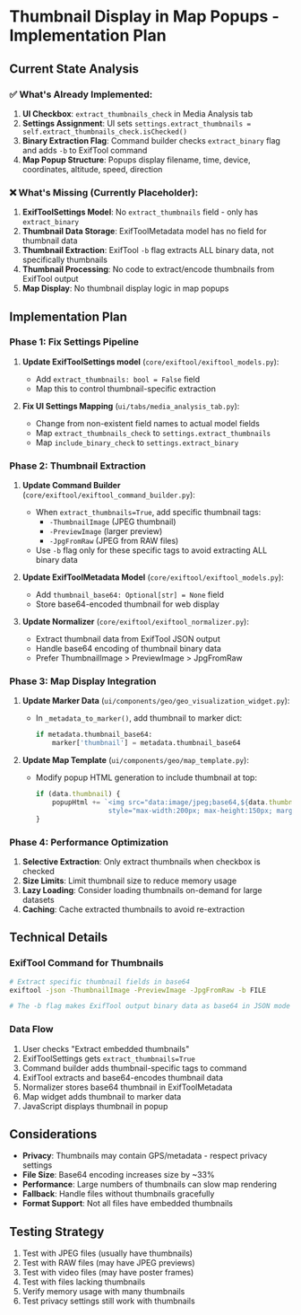 # Thumbnail Display in Map Popups - Implementation Plan

## Current State Analysis

### ✅ What's Already Implemented:
1. **UI Checkbox**: `extract_thumbnails_check` in Media Analysis tab
2. **Settings Assignment**: UI sets `settings.extract_thumbnails = self.extract_thumbnails_check.isChecked()`
3. **Binary Extraction Flag**: Command builder checks `extract_binary` flag and adds `-b` to ExifTool command
4. **Map Popup Structure**: Popups display filename, time, device, coordinates, altitude, speed, direction

### ❌ What's Missing (Currently Placeholder):
1. **ExifToolSettings Model**: No `extract_thumbnails` field - only has `extract_binary`
2. **Thumbnail Data Storage**: ExifToolMetadata model has no field for thumbnail data
3. **Thumbnail Extraction**: ExifTool `-b` flag extracts ALL binary data, not specifically thumbnails
4. **Thumbnail Processing**: No code to extract/encode thumbnails from ExifTool output
5. **Map Display**: No thumbnail display logic in map popups

## Implementation Plan

### Phase 1: Fix Settings Pipeline
1. **Update ExifToolSettings model** (`core/exiftool/exiftool_models.py`):
   - Add `extract_thumbnails: bool = False` field
   - Map this to control thumbnail-specific extraction

2. **Fix UI Settings Mapping** (`ui/tabs/media_analysis_tab.py`):
   - Change from non-existent field names to actual model fields
   - Map `extract_thumbnails_check` to `settings.extract_thumbnails`
   - Map `include_binary_check` to `settings.extract_binary`

### Phase 2: Thumbnail Extraction
1. **Update Command Builder** (`core/exiftool/exiftool_command_builder.py`):
   - When `extract_thumbnails=True`, add specific thumbnail tags:
     - `-ThumbnailImage` (JPEG thumbnail)
     - `-PreviewImage` (larger preview)
     - `-JpgFromRaw` (JPEG from RAW files)
   - Use `-b` flag only for these specific tags to avoid extracting ALL binary data

2. **Update ExifToolMetadata Model** (`core/exiftool/exiftool_models.py`):
   - Add `thumbnail_base64: Optional[str] = None` field
   - Store base64-encoded thumbnail for web display

3. **Update Normalizer** (`core/exiftool/exiftool_normalizer.py`):
   - Extract thumbnail data from ExifTool JSON output
   - Handle base64 encoding of thumbnail binary data
   - Prefer ThumbnailImage > PreviewImage > JpgFromRaw

### Phase 3: Map Display Integration
1. **Update Marker Data** (`ui/components/geo/geo_visualization_widget.py`):
   - In `_metadata_to_marker()`, add thumbnail to marker dict:
     ```python
     if metadata.thumbnail_base64:
         marker['thumbnail'] = metadata.thumbnail_base64
     ```

2. **Update Map Template** (`ui/components/geo/map_template.py`):
   - Modify popup HTML generation to include thumbnail at top:
     ```javascript
     if (data.thumbnail) {
         popupHtml += `<img src="data:image/jpeg;base64,${data.thumbnail}" 
                       style="max-width:200px; max-height:150px; margin-bottom:10px;">`;
     }
     ```

### Phase 4: Performance Optimization
1. **Selective Extraction**: Only extract thumbnails when checkbox is checked
2. **Size Limits**: Limit thumbnail size to reduce memory usage
3. **Lazy Loading**: Consider loading thumbnails on-demand for large datasets
4. **Caching**: Cache extracted thumbnails to avoid re-extraction

## Technical Details

### ExifTool Command for Thumbnails
```bash
# Extract specific thumbnail fields in base64
exiftool -json -ThumbnailImage -PreviewImage -JpgFromRaw -b FILE

# The -b flag makes ExifTool output binary data as base64 in JSON mode
```

### Data Flow
1. User checks "Extract embedded thumbnails"
2. ExifToolSettings gets `extract_thumbnails=True`
3. Command builder adds thumbnail-specific tags to command
4. ExifTool extracts and base64-encodes thumbnail data
5. Normalizer stores base64 thumbnail in ExifToolMetadata
6. Map widget adds thumbnail to marker data
7. JavaScript displays thumbnail in popup

## Considerations
- **Privacy**: Thumbnails may contain GPS/metadata - respect privacy settings
- **File Size**: Base64 encoding increases size by ~33%
- **Performance**: Large numbers of thumbnails can slow map rendering
- **Fallback**: Handle files without thumbnails gracefully
- **Format Support**: Not all files have embedded thumbnails

## Testing Strategy
1. Test with JPEG files (usually have thumbnails)
2. Test with RAW files (may have JPEG previews)
3. Test with video files (may have poster frames)
4. Test with files lacking thumbnails
5. Verify memory usage with many thumbnails
6. Test privacy settings still work with thumbnails